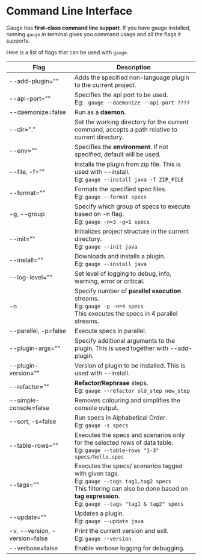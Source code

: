 # Command Line Interface

Gauge has **first-class command line support**. If you have gauge installed, running `gauge` in terminal gives you command usage and all the flags it supports.

Here is a list of flags that can be used with `gauge`.

| Flag  | Description |
| ------| ----------- |
|--add-plugin=""| Adds the specified non-language plugin to the current project.|
|  --api-port=""  |    Specifies the api port to be used.<br> Eg: ``` gauge --daemonize --api-port 7777```|
|  --daemonize=false    |  Run as a **daemon**.|
|  --dir="."|Set the working directory for the current command, accepts a path relative to current directory.|
|  --env="" | Specifies the **environment**. If not specified, default will be used.|
|  --file, -f=""    | Installs the plugin from zip file. This is used with --install.<br> Eg: ```gauge --install java -f ZIP_FILE```|
|  --format=""       |Formats the specified spec files. <br>Eg: ```gauge --format specs``` |
|  -g, --group   |  Specify which group of specs to execute based on -n flag.<br>Eg: ```gauge -n=3 -g=1 specs```|
|  --init=""| Initializes project structure in the current directory.<br> Eg: ```gauge --init java```|
|  --install="" |  Downloads and installs a plugin.<br> Eg: ```gauge --install java```|
|  --log-level="" |     Set level of logging to debug, info, warning, error or critical.|
|  -n          |Specify number of **parallel execution** streams.<br>Eg: ```gauge -p -n=4 specs``` <br> This executes the specs in 4 parallel streams.|
|  --parallel, -p=false         |    Execute specs in parallel.|
|  --plugin-args="" | Specify additional arguments to the plugin. This is used together with --add-plugin.|
|  --plugin-version=""     |         Version of plugin to be installed. This is used with --install.|
|  --refactor=""   |      **Refactor/Rephrase** steps.<br>Eg: ```gauge --refactor old_step new_step```|
|  --simple-console=false     | Removes colouring and simplifies the console output.|
|  --sort, -s=false          |       Run specs in Alphabetical Order. <br>Eg: ```gauge -s specs```|
|  --table-rows=""             |     Executes the specs and scenarios only for the selected rows of data table.<br> Eg: ```gauge --table-rows "1-3" specs/hello.spec ```|
|  --tags=""                |        Executes the specs/ scenarios tagged with given tags. <br>Eg: ```gauge --tags tag1,tag2 specs```<br>This filtering can also be done based on **tag expression**.<br>Eg: ```gauge --tags "tag1 & tag2" specs```|
|  --update=""           |Updates a plugin. <br>Eg: ```gauge --update java```|
|  -v, --version, -version=false   | Print the current version and exit.<br> Eg: ```gauge --version```|
|  --verbose=false         |         Enable verbose logging for debugging.|

